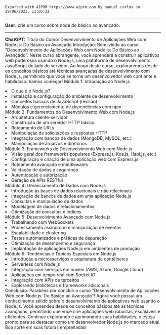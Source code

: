 
```
Exported with AIPRM https://www.aiprm.com by samuel carlos on 29/06/2023, 11:05:32
```

---


**User:**
crie um curso sobre node do básico ao avançado:

---

**ChatGPT:**
Título do Curso: Desenvolvimento de Aplicações Web com Node.js: Do Básico ao Avançado
Introdução:
Bem-vindo ao curso "Desenvolvimento de Aplicações Web com Node.js: Do Básico ao Avançado". Neste curso abrangente, você aprenderá a construir aplicativos web poderosos usando o Node.js, uma plataforma de desenvolvimento JavaScript do lado do servidor. Ao longo deste curso, exploraremos desde os conceitos básicos até técnicas avançadas de desenvolvimento com Node.js, permitindo que você se torne um desenvolvedor web confiante e habilidoso. Vamos começar!
Módulo 1: Introdução ao Node.js
<li>O que é o Node.js?</li><li>Instalação e configuração do ambiente de desenvolvimento</li><li>Conceitos básicos de JavaScript (revisão)</li><li>Módulos e gerenciamento de dependências com npm</li>
Módulo 2: Fundamentos do Desenvolvimento Web com Node.js
<li>Arquitetura cliente-servidor</li><li>Construção de um servidor HTTP básico</li><li>Roteamento de URLs</li><li>Manipulação de solicitações e respostas HTTP</li><li>Integração com bancos de dados (MongoDB, MySQL, etc.)</li><li>Manipulação de arquivos e diretórios</li>
Módulo 3: Frameworks de Desenvolvimento Web com Node.js
<li>Visão geral dos frameworks populares (Express.js, Koa.js, Hapi.js, etc.)</li><li>Configuração e criação de uma aplicação web com Express.js</li><li>Roteamento avançado e middlewares</li><li>Validação de dados e segurança</li><li>Autenticação e autorização</li><li>Geração de APIs RESTful</li>
Módulo 4: Gerenciamento de Dados com Node.js
<li>Introdução às bases de dados relacionais e não relacionais</li><li>Integração de bancos de dados em uma aplicação Node.js</li><li>Consultas e manipulação de dados</li><li>Modelagem de dados e relacionamentos</li><li>Otimização de consultas e índices</li>
Módulo 5: Desenvolvimento Avançado com Node.js
<li>Trabalhando com WebSockets</li><li>Processamento assíncrono e manipulação de eventos</li><li>Escalabilidade e clustering</li><li>Testes automatizados e práticas de depuração</li><li>Otimização de desempenho e segurança</li><li>Implantação de aplicações Node.js em ambientes de produção</li>
Módulo 6: Tendências e Tópicos Especiais em Node.js
<li>Introdução a microsserviços e arquitetura de contêineres</li><li>Serverless com Node.js</li><li>Integração com serviços em nuvem (AWS, Azure, Google Cloud)</li><li>Aplicações em tempo real com Socket.IO</li><li>Integração com APIs de terceiros</li><li>Explorando bibliotecas e frameworks adicionais</li>
Conclusão:
Parabéns por concluir o curso "Desenvolvimento de Aplicações Web com Node.js: Do Básico ao Avançado"! Agora você possui um conhecimento sólido sobre o desenvolvimento de aplicativos web usando o Node.js. Você aprendeu desde os conceitos básicos até as técnicas avançadas, permitindo que você crie aplicações web robustas, escaláveis e eficientes. Continue explorando e aprimorando suas habilidades, e esteja pronto para se destacar como um desenvolvedor Node.js no mercado atual. Boa sorte em suas futuras empreitadas!